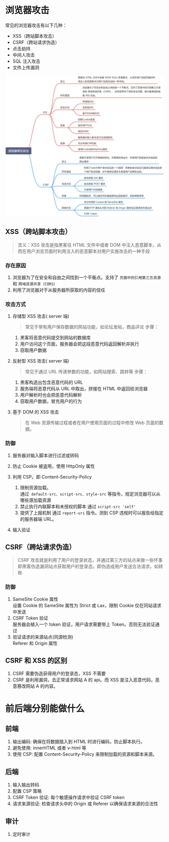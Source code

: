 # 浏览器攻击

常见的浏览器攻击有以下几种：

- XSS（跨站脚本攻击）
- CSRF（跨站请求伪造）
- 点击劫持
- 中间人攻击
- SQL 注入攻击
- 文件上传漏洞

![alt text](image-1.png)

## XSS（跨站脚本攻击）

> 含义：XSS 攻击是指黑客往 HTML 文件中或者 DOM 中注入恶意脚本，从而在用户浏览页面时利用注入的恶意脚本对用户实施攻击的一种手段

### 存在原因

1. 浏览器为了在安全和自由之间找到一个平衡点。支持了 `页面中的引用第三方资源` 和 `跨域资源共享（CORS）`
2. 利用了浏览器对于从服务器所获取的内容的信任

### 攻击方式

1. 存储型 XSS 攻击( server 端)

   > 常见于带有用户保存数据的网站功能，如论坛发帖，商品评论
   > 步骤：

   1. 黑客将恶意代码提交到网站的数据库
   2. 用户访问这个页面，服务器会把这段恶意代码返回解析并执行
   3. 窃取用户数据

2. 反射型 XSS 攻击( server 端)
   > 常见于通过 URL 传递参数的功能，如网站搜索、跳转等
   > 步骤：
   1. 黑客构造出包含恶意代码的 URL
   2. 服务端将恶意代码从 URL 中取出，拼接在 HTML 中返回给浏览器
   3. 用户解析时也会把恶意代码解析
   4. 窃取用户数据，冒充用户的行为
3. 基于 DOM 的 XSS 攻击
   > 在 Web 资源传输过程或者在用户使用页面的过程中修改 Web 页面的数据。

### 防御

1. 服务器对输入脚本进行过滤或转码
2. 防止 Cookie 被盗用，使用 HttpOnly 属性
3. 利用 CSP。即 Content-Security-Policy

   1. 限制资源加载。  
      通过` default-src、script-src、style-src` 等指令，规定浏览器可以从哪些源加载资源
   2. 禁止执行内联脚本和未授权的脚本
      通过 `script-src 'self'`
   3. 提供了上报机制
      通过 `report-uri` 指令。测到 CSP 违规时可以报告给指定的服务器端 URL。

4. 输入验证

## CSRF（跨站请求伪造）

> CSRF 攻击就是利用了用户的登录状态，并通过第三方的站点来做一些坏事
> 即黑客伪造漏洞站点获取用户的登录态。即伪造成用户发送合法请求，如转账

### 防御

1. SameSite Cookie 属性  
   设置 Cookie 的 SameSite 属性为 Strict 或 Lax，限制 Cookie 仅在同站请求中发送
2. CSRF Token 验证  
   服务器会植入一个 token 验证，用户请求需要带上 Token。否则无法验证通过
3. 验证请求的来源站点(同源检测)  
   Referer 和 Origin 属性

## CSRF 和 XSS 的区别

1. CSRF 需要伪造获得用户的登录态，XSS 不需要
2. CSRF 是利用漏洞，去正常请求网站 A 的 api。而 XSS 是注入恶意代码，恶意篡改网站 A 的内容。

# 前后端分别能做什么

## 前端

1. 输出编码: 确保在将数据插入到 HTML 时进行编码，防止脚本执行。
2. 避免使用: innerHTML 或者 v-html 等
3. 使用 CSP: 配置 Content-Security-Policy 来限制加载的资源和脚本来源。

## 后端

1. 输入输出转码
2. 配置 CSP 策略
3. CSRF Token 验证: 每个敏感操作请求中验证 CSRF token
4. 请求来源验证: 检查请求头中的 Origin 或 Referer 以确保请求来源的合法性

## 审计

1. 定时审计
